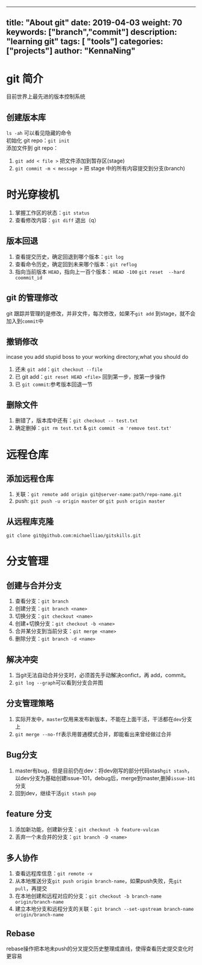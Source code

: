 
---
title: "About git"
date: 2019-04-03 
weight: 70
keywords: ["branch","commit"]
description: "learning git"
tags: [ "tools"]
categories: ["projects"]
author: "KennaNing"
---


# git 简介

目前世界上最先进的版本控制系统
## 创建版本库

`ls -ah` 可以看见隐藏的命令\
初始化 git repo：`git init`\
添加文件到 git repo：

1. `git add < file >` 把文件添加到暂存区(stage)
2. `git commit -m < message >` 把 stage 中的所有内容提交到分支(branch)

# 时光穿梭机

1. 掌握工作区的状态：`git status`
2. 查看修改内容：`git diff` 退出（q）

## 版本回退

1. 查看提交历史，确定回退到哪个版本：`git log `
2. 查看命令历史，确定回到未来哪个版本：`git reflog` 
3. 指向当前版本 `HEAD`，指向上一百个版本： `HEAD -100`  `git reset  --hard coommit_id`

## git 的管理修改

git 跟踪并管理的是修改，并非文件，每次修改，如果不`git add` 到stage，就不会加入到`commit`中

## 撤销修改

incase you add stupid boss to your working directory,what you should do

1. 还未 `git add`：`git checkout --file`
2. 已 git add：`git reset HEAD <file>` 回到第一步，按第一步操作
3. 已 `git commit`:参考版本回退一节

## 删除文件

1. 删错了，版本库中还有：`git checkout -- test.txt`
2. 确定删掉：`git rm test.txt` & `git commit -m 'remove test.txt'`

# 远程仓库
## 添加远程仓库

1. 关联：`git remote add origin git@server-name:path/repo-name.git`
2. push: `git push -u origin master` or `git push origin master`

## 从远程库克隆

`git clone git@github.com:michaelliao/gitskills.git`

# 分支管理
## 创建与合并分支

1. 查看分支：`git branch`
2. 创建分支：`git branch <name>`
3. 切换分支：`git checkout <name>`
4. 创建+切换分支：`git checkout -b <name> ` 
5. 合并某分支到当前分支：`git merge <name>`
6. 删除分支：`git branch -d <name>`

## 解决冲突

1. 当git无法自动合并分支时，必须首先手动解决confict，再 add，commit。
2. `git log --graph`可以看到分支合并图

## 分支管理策略

1. 实际开发中，`master`仅用来发布新版本，不能在上面干活，干活都在`dev`分支上
2. `git merge --no-ff`表示用普通模式合并，即能看出来曾经做过合并

## Bug分支

1. master有bug，但是目前仍在dev：将dev刚写的部分代码stash`git stash`，以dev分支为基础创建issue-101，debug后，merge到master,删掉`issue-101`分支
2. 回到dev，继续干活`git stash pop`

## feature 分支

1. 添加新功能，创建新分支：`git checkout -b feature-vulcan`
2. 丢弃一个未合并的分支：`git branch -D <name>`

## 多人协作

1. 查看远程库信息：`git remote -v`
2. 从本地推送分支`git push origin branch-name`，如果push失败，先`git pull`，再提交
3. 在本地创建和远程对应的分支：`git checkout -b branch-name origin/branch-name`
4. 建立本地分支和远程分支的关联：`git branch --set-upstream branch-name origin/branch-name`

## Rebase

rebase操作把本地未push的分叉提交历史整理成直线，使得查看历史提交变化时更容易

